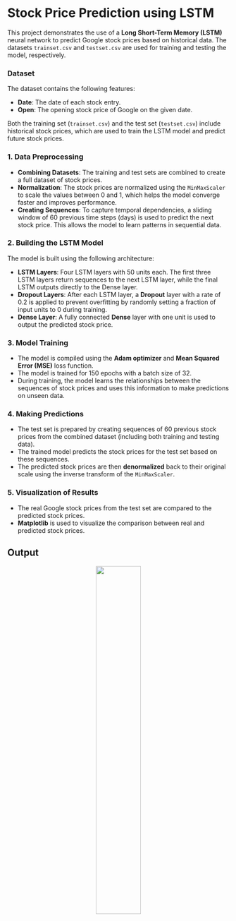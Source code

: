 # Stock Price Prediction using LSTM

This project demonstrates the use of a **Long Short-Term Memory (LSTM)** neural network to predict Google stock prices based on historical data. The datasets `trainset.csv` and `testset.csv` are used for training and testing the model, respectively.

### Dataset
The dataset contains the following features:
- **Date**: The date of each stock entry.
- **Open**: The opening stock price of Google on the given date.

Both the training set (`trainset.csv`) and the test set (`testset.csv`) include historical stock prices, which are used to train the LSTM model and predict future stock prices.

### 1. Data Preprocessing
- **Combining Datasets**: The training and test sets are combined to create a full dataset of stock prices.
- **Normalization**: The stock prices are normalized using the `MinMaxScaler` to scale the values between 0 and 1, which helps the model converge faster and improves performance.
- **Creating Sequences**: To capture temporal dependencies, a sliding window of 60 previous time steps (days) is used to predict the next stock price. This allows the model to learn patterns in sequential data.

### 2. Building the LSTM Model
The model is built using the following architecture:
- **LSTM Layers**: Four LSTM layers with 50 units each. The first three LSTM layers return sequences to the next LSTM layer, while the final LSTM outputs directly to the Dense layer.
- **Dropout Layers**: After each LSTM layer, a **Dropout** layer with a rate of 0.2 is applied to prevent overfitting by randomly setting a fraction of input units to 0 during training.
- **Dense Layer**: A fully connected **Dense** layer with one unit is used to output the predicted stock price.

### 3. Model Training
- The model is compiled using the **Adam optimizer** and **Mean Squared Error (MSE)** loss function.
- The model is trained for 150 epochs with a batch size of 32.
- During training, the model learns the relationships between the sequences of stock prices and uses this information to make predictions on unseen data.

### 4. Making Predictions
- The test set is prepared by creating sequences of 60 previous stock prices from the combined dataset (including both training and testing data).
- The trained model predicts the stock prices for the test set based on these sequences.
- The predicted stock prices are then **denormalized** back to their original scale using the inverse transform of the `MinMaxScaler`.

### 5. Visualization of Results
- The real Google stock prices from the test set are compared to the predicted stock prices.
- **Matplotlib** is used to visualize the comparison between real and predicted stock prices.

## Output
<p align="center">
  <img src="https://github.com/user-attachments/assets/24c62174-5479-4c3e-961d-59699179dc84" width="45%" />
</p>
